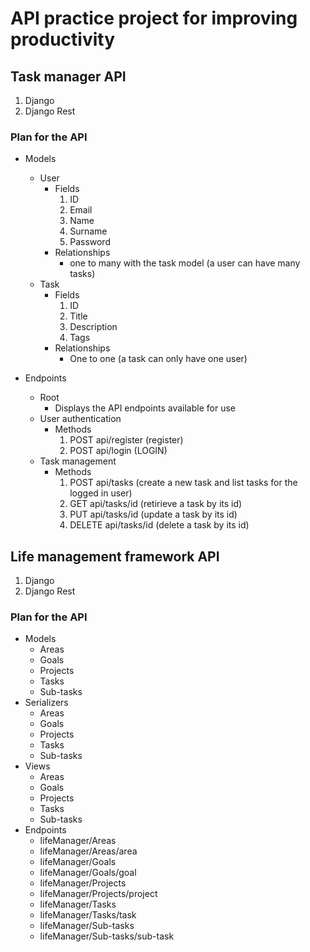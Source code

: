 # API practice project for improving productivity

## Task manager API
1. Django
2. Django Rest

### Plan for the API
- Models
    - User
        - Fields
            1. ID
            2. Email
            3. Name
            4. Surname
            5. Password
        - Relationships
            - one to many with the task model (a user can have many tasks)
    - Task
        - Fields
            1. ID
            2. Title
            3. Description
            4. Tags
        - Relationships
            - One to one (a task can only have one user)

- Endpoints
    - Root
        - Displays the API endpoints available for use
    - User authentication
        - Methods
            1. POST api/register (register)
            2. POST api/login (LOGIN)
    - Task management
        - Methods
            1. POST api/tasks (create a new task and list tasks for the logged in user)
            2. GET api/tasks/id (retirieve a task by its id)
            3. PUT api/tasks/id (update a task by its id)
            4. DELETE api/tasks/id (delete a task by its id)

## Life management framework API
1. Django
2. Django Rest

### Plan for the API
- Models
    - Areas
    - Goals
    - Projects
    - Tasks
    - Sub-tasks
- Serializers
    * Areas
    * Goals
    * Projects
    * Tasks
    * Sub-tasks
- Views
    * Areas
    * Goals
    * Projects
    * Tasks
    * Sub-tasks
- Endpoints
    * lifeManager/Areas
    * lifeManager/Areas/area
    * lifeManager/Goals
    * lifeManager/Goals/goal
    * lifeManager/Projects
    * lifeManager/Projects/project
    * lifeManager/Tasks
    * lifeManager/Tasks/task
    * lifeManager/Sub-tasks
    * lifeManager/Sub-tasks/sub-task